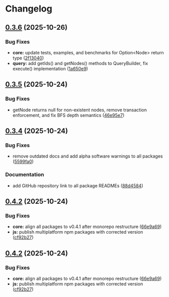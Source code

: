 # Changelog

## [0.3.6](https://github.com/maskdotdev/sombra/compare/sombra-v0.3.5...sombra-v0.3.6) (2025-10-26)


### Bug Fixes

* **core:** update tests, examples, and benchmarks for Option&lt;Node&gt; return type ([2f13040](https://github.com/maskdotdev/sombra/commit/2f13040bfc94439d42324c5192c10c488c27e04a))
* **query:** add getIds() and getNodes() methods to QueryBuilder, fix execute() implementation ([1a650e9](https://github.com/maskdotdev/sombra/commit/1a650e9d588d48210dc5ba91173d00621f319aef))

## [0.3.5](https://github.com/maskdotdev/sombra/compare/sombra-v0.3.4...sombra-v0.3.5) (2025-10-24)


### Bug Fixes

* getNode returns null for non-existent nodes, remove transaction enforcement, and fix BFS depth semantics ([46e95e7](https://github.com/maskdotdev/sombra/commit/46e95e721fe9b0c59706166fdd0fb36418291917))

## [0.3.4](https://github.com/maskdotdev/sombra/compare/sombra-v0.3.3...sombra-v0.3.4) (2025-10-24)


### Bug Fixes

* remove outdated docs and add alpha software warnings to all packages ([5599fa0](https://github.com/maskdotdev/sombra/commit/5599fa081642c211aefc96666e0d613a8333f2cd))


### Documentation

* add GitHub repository link to all package READMEs ([88d4584](https://github.com/maskdotdev/sombra/commit/88d4584bb2fccc089ec6caabf7a3a675ebf91232))

## [0.4.2](https://github.com/maskdotdev/sombra/compare/sombra-v0.4.1...sombra-v0.4.2) (2025-10-24)


### Bug Fixes

* **core:** align all packages to v0.4.1 after monorepo restructure ([66e9a69](https://github.com/maskdotdev/sombra/commit/66e9a69fc433064a43c8dd50ef2bac25e49fdf02))
* **js:** publish multiplatform npm packages with corrected version ([cf92b27](https://github.com/maskdotdev/sombra/commit/cf92b27badd31c06b35189a292ce5fbd6ff96e26))

## [0.4.2](https://github.com/maskdotdev/sombra/compare/sombra-v0.4.1...sombra-v0.4.2) (2025-10-24)


### Bug Fixes

* **core:** align all packages to v0.4.1 after monorepo restructure ([66e9a69](https://github.com/maskdotdev/sombra/commit/66e9a69fc433064a43c8dd50ef2bac25e49fdf02))
* **js:** publish multiplatform npm packages with corrected version ([cf92b27](https://github.com/maskdotdev/sombra/commit/cf92b27badd31c06b35189a292ce5fbd6ff96e26))
